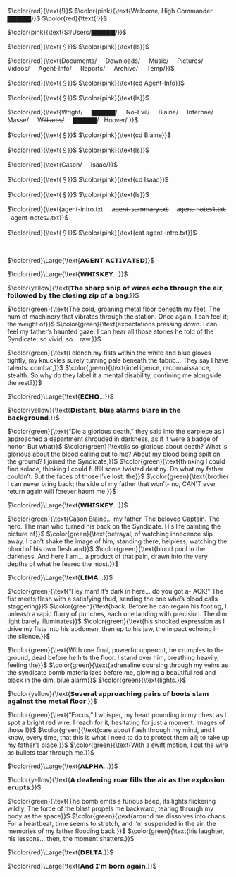 $\color{red}{\text{!}}$ $\color{pink}{\text{Welcome, High Commander ▇▇▇▇▇}}$ $\color{red}{\text{!}}$

$\color{pink}{\text{S:/Users/▇▇▇▇▇/}}$

$\color{red}{\text{＄}}$ $\color{pink}{\text{ls}}$

$\color{red}{\text{Documents/‎ ‎ ‎ ‎ ‎ Downloads/‎ ‎ ‎ ‎ ‎ Music/‎ ‎ ‎ ‎ ‎ Pictures/‎ ‎ ‎ ‎ ‎ Videos/‎ ‎ ‎ ‎ ‎ Agent-Info/‎ ‎ ‎ ‎ ‎ Reports/‎ ‎ ‎ ‎ ‎ Archive/‎ ‎ ‎ ‎ ‎ Temp/}}$

$\color{red}{\text{＄}}$ $\color{pink}{\text{cd Agent-Info}}$

$\color{red}{\text{＄}}$ $\color{pink}{\text{ls}}$

$\color{red}{\text{Wright/‎ ‎ ‎ ‎ ‎ ▇▇▇▇▇/‎‎ ‎ ‎ ‎ ‎ No-Evil/‎ ‎ ‎ ‎ ‎ Blaine/‎ ‎ ‎ ‎ ‎ Infernae/‎ ‎ ‎ ‎ ‎ Masse/‎ ‎ ‎ ‎ ‎ Wi̶l̶l̶i̶a̶m̶s̶/‎ ‎ ‎ ‎ ‎ ▇▇▇▇▇/‎ ‎ ‎ ‎ ‎ Hoover/  }}$

$\color{red}{\text{＄}}$ $\color{pink}{\text{cd Blaine}}$

$\color{red}{\text{＄}}$ $\color{pink}{\text{ls}}$

$\color{red}{\text{Ca̶s̶o̶n̶/‎ ‎ ‎ ‎ ‎ Isaac/}}$

$\color{red}{\text{＄}}$ $\color{pink}{\text{cd Isaac}}$

$\color{red}{\text{＄}}$ $\color{pink}{\text{ls}}$

$\color{red}{\text{agent-intro.txt‎ ‎ ‎ ‎ ‎ a̶g̶e̶n̶t̶-s̶u̶m̶m̶a̶r̶y̶.̶t̶x̶t̶‎ ‎ ‎ ‎ ‎ a̶g̶e̶n̶t̶-n̶o̶t̶e̶s̶1̶.̶t̶x̶t̶‎ ‎ ‎ ‎ ‎ a̶g̶ent-n̶o̶t̶e̶s̶2̶.̶t̶x̶t̶}}$

$\color{red}{\text{＄}}$ $\color{pink}{\text{cat agent-intro.txt}}$

‎ 

$\color{red}\Large{\text{𝗔𝗚𝗘𝗡𝗧 𝗔𝗖𝗧𝗜𝗩𝗔𝗧𝗘𝗗}}$

$\color{red}\Large{\text{𝗪𝗛𝗜𝗦𝗞𝗘𝗬...}}$

$\color{yellow}{\text{𝗧𝗵𝗲 𝘀𝗵𝗮𝗿𝗽 𝘀𝗻𝗶𝗽 𝗼𝗳 𝘄𝗶𝗿𝗲𝘀 𝗲𝗰𝗵𝗼 𝘁𝗵𝗿𝗼𝘂𝗴𝗵 𝘁𝗵𝗲 𝗮𝗶𝗿, 𝗳𝗼𝗹𝗹𝗼𝘄𝗲𝗱 𝗯𝘆 𝘁𝗵𝗲 𝗰𝗹𝗼𝘀𝗶𝗻𝗴 𝘇𝗶𝗽 𝗼𝗳 𝗮 𝗯𝗮𝗴.}}$

$\color{green}{\text{The cold, groaning metal floor beneath my feet. The hum of machinery that vibrates through the station. Once again, I can feel it; the weight of}}$
$\color{green}{\text{expectations pressing down. I can feel my father’s haunted gaze. I can hear all those stories he told of the Syndicate: so vivid, so… raw.}}$

$\color{green}{\text{I clench my fists within the white and blue gloves tightly, my knuckles surely turning pale beneath the fabric… They say I have talents: combat,}}$
$\color{green}{\text{intelligence, reconnaissance, stealth. So why do they label it a mental disability, confining me alongside the rest?}}$

$\color{red}\Large{\text{𝗘𝗖𝗛𝗢...}}$

$\color{yellow}{\text{𝗗𝗶𝘀𝘁𝗮𝗻𝘁, 𝗯𝗹𝘂𝗲 𝗮𝗹𝗮𝗿𝗺𝘀 𝗯𝗹𝗮𝗿𝗲 𝗶𝗻 𝘁𝗵𝗲 𝗯𝗮𝗰𝗸𝗴𝗿𝗼𝘂𝗻𝗱.}}$

$\color{green}{\text{“Die a glorious death,” they said into the earpiece as I approached a department shrouded in darkness, as if it were a badge of honor. But what}}$
$\color{green}{\text{is so glorious about death? What is glorious about the blood calling out to me? About my blood being spilt on the ground? I joined the Syndicate,}}$
$\color{green}{\text{thinking I could find solace, thinking I could fulfill some twisted destiny. Do what my father couldn’t. But the faces of those I’ve lost: the}}$
$\color{green}{\text{brother I can never bring back; the side of my father that won't- no, CAN'T ever return again will forever haunt me.}}$

$\color{red}\Large{\text{𝗪𝗛𝗜𝗦𝗞𝗘𝗬...}}$

$\color{green}{\text{Cason Blaine... my father. The beloved Captain. The hero. The man who turned his back on the Syndicate. His life painting the picture of}}$
$\color{green}{\text{betrayal; of watching innocence slip away. I can’t shake the image of him, standing there, helpless, watching the blood of his own flesh and}}$
$\color{green}{\text{blood pool in the darkness. And here I am... a product of that pain, drawn into the very depths of what he feared the most.}}$

$\color{red}\Large{\text{𝗟𝗜𝗠𝗔...}}$

$\color{green}{\text{“Hey man! It’s dark in here… do you got a- ACK!” The fist meets flesh with a satisfying thud, sending the one who’s blood calls staggering}}$
$\color{green}{\text{back. Before he can regain his footing, I unleash a rapid flurry of punches, each one landing with precision. The dim light barely illuminates}}$
$\color{green}{\text{his shocked expression as I drive my fists into his abdomen, then up to his jaw, the impact echoing in the silence.}}$

$\color{green}{\text{With one final, powerful uppercut, he crumples to the ground, dead before he hits the floor. I stand over him, breathing heavily, feeling the}}$
$\color{green}{\text{adrenaline coursing through my veins as the syndicate bomb materializes before me, glowing a beautiful red and black in the dim, blue alarm}}$
$\color{green}{\text{lights.}}$

$\color{yellow}{\text{𝗦𝗲𝘃𝗲𝗿𝗮𝗹 𝗮𝗽𝗽𝗿𝗼𝗮𝗰𝗵𝗶𝗻𝗴 𝗽𝗮𝗶𝗿𝘀 𝗼𝗳 𝗯𝗼𝗼𝘁𝘀 𝘀𝗹𝗮𝗺 𝗮𝗴𝗮𝗶𝗻𝘀𝘁 𝘁𝗵𝗲 𝗺𝗲𝘁𝗮𝗹 𝗳𝗹𝗼𝗼𝗿.}}$


$\color{green}{\text{“Focus,” I whisper, my heart pounding in my chest as I spot a bright red wire. I reach for it, hesitating for just a moment. Images of those I}}$
$\color{green}{\text{care about flash through my mind, and I know, every time, that this is what I need to do to protect them all; to take up my father’s place.}}$
$\color{green}{\text{With a swift motion, I cut the wire as bullets tear through me.}}$

$\color{red}\Large{\text{𝗔𝗟𝗣𝗛𝗔...}}$

$\color{yellow}{\text{𝗔 𝗱𝗲𝗮𝗳𝗲𝗻𝗶𝗻𝗴 𝗿𝗼𝗮𝗿 𝗳𝗶𝗹𝗹𝘀 𝘁𝗵𝗲 𝗮𝗶𝗿 𝗮𝘀 𝘁𝗵𝗲 𝗲𝘅𝗽𝗹𝗼𝘀𝗶𝗼𝗻 𝗲𝗿𝘂𝗽𝘁𝘀.}}$

$\color{green}{\text{The bomb emits a furious beep, its lights flickering wildly. The force of the blast propels me backward, tearing through my body as the space}}$
$\color{green}{\text{around me dissolves into chaos. For a heartbeat, time seems to stretch, and I’m suspended in the air, the memories of my father flooding back:}}$
$\color{green}{\text{his laughter, his lessons… then, the moment shatters.}}$

$\color{red}\Large{\text{𝗗𝗘𝗟𝗧𝗔.}}$

$\color{red}\Large{\text{𝗔𝗻𝗱 𝗜'𝗺 𝗯𝗼𝗿𝗻 𝗮𝗴𝗮𝗶𝗻.}}$
